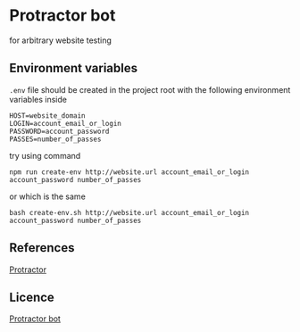 # Protractor bot

for arbitrary website testing

## Environment variables

`.env` file should be created in the project root with the following environment variables inside

```
HOST=website_domain
LOGIN=account_email_or_login
PASSWORD=account_password
PASSES=number_of_passes
```

try using command

```
npm run create-env http://website.url account_email_or_login account_password number_of_passes
```

or which is the same

```
bash create-env.sh http://website.url account_email_or_login account_password number_of_passes
```

## References

[Protractor](http://www.protractortest.org/#/api)

## Licence

[Protractor bot](LICENSE.md)
